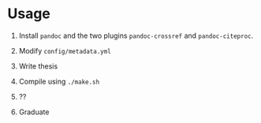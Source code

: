 # Usage

1. Install `pandoc` and the two plugins `pandoc-crossref` and `pandoc-citeproc`.

2. Modify `config/metadata.yml`

3. Write thesis

4. Compile using `./make.sh`

4. ??

5. Graduate
